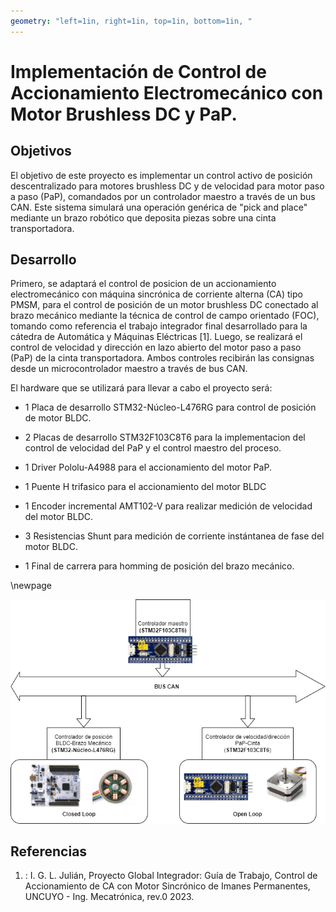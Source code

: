 ```yaml
---
geometry: "left=1in, right=1in, top=1in, bottom=1in, "
---
```


# Implementación de Control de Accionamiento Electromecánico con Motor Brushless DC y PaP.

## Objetivos

El objetivo de este proyecto es implementar un control activo de posición descentralizado para motores brushless DC y de velocidad para motor paso a paso (PaP), comandados por un controlador maestro a través de un bus CAN. Este sistema simulará una operación genérica de "pick and place" mediante un brazo robótico que deposita piezas sobre una cinta transportadora.

## Desarrollo
Primero, se adaptará el control de posicion de un accionamiento electromecánico con máquina sincrónica de corriente alterna (CA) tipo PMSM, para el control de posición de un motor brushless DC conectado al brazo mecánico mediante la técnica de control de campo orientado (FOC), tomando como referencia el trabajo integrador final desarrollado para la cátedra de Automática y Máquinas Eléctricas [1]. Luego, se realizará el control de velocidad y dirección en lazo abierto del motor paso a paso (PaP) de la cinta transportadora. Ambos controles recibirán las consignas desde un microcontrolador maestro a través de bus CAN.

El hardware que se utilizará para llevar a cabo el proyecto será:

* 1 Placa de desarrollo STM32-Núcleo-L476RG para control de posición de motor BLDC.

* 2 Placas de desarrollo STM32F103C8T6 para la implementacion del control de velocidad del PaP y el control maestro del proceso. 

* 1 Driver Pololu-A4988 para el accionamiento del motor PaP.

* 1 Puente H trifasico para el accionamiento del motor BLDC

* 1 Encoder incremental AMT102-V para realizar medición de velocidad del motor BLDC.

* 3 Resistencias Shunt para medición de corriente instántanea de fase del motor BLDC.

* 1 Final de carrera para homming de posición del brazo mecánico.


\newpage

![Esquema de conexión](Anteproyecto.png)

## Referencias

1. : I. G. L. Julián, Proyecto Global Integrador: Guía de Trabajo, Control de Accionamiento de CA con Motor Sincrónico de Imanes Permanentes, UNCUYO - Ing. Mecatrónica, rev.0 2023.
